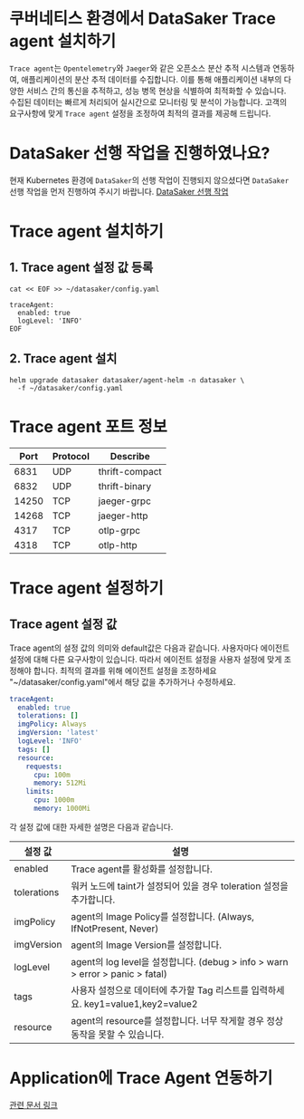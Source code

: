 # 쿠버네티스 환경에서 DataSaker Trace agent 설치하기
`Trace agent`는 `Opentelemetry`와 `Jaeger`와 같은 오픈소스 분산 추적 시스템과 연동하여, 애플리케이션의 분산 추적 데이터를 수집합니다. 
이를 통해 애플리케이션 내부의 다양한 서비스 간의 통신을 추적하고, 성능 병목 현상을 식별하여 최적화할 수 있습니다. 
수집된 데이터는 빠르게 처리되어 실시간으로 모니터링 및 분석이 가능합니다. 
고객의 요구사항에 맞게 `Trace agent` 설정을 조정하여 최적의 결과를 제공해 드립니다.

# DataSaker 선행 작업을 진행하였나요?
현재 Kubernetes 환경에 `DataSaker`의 선행 작업이 진행되지 않으셨다면 `DataSaker` 선행 작업을 먼저 진행하여 주시기 바랍니다. [DataSaker 선행 작업](${PREPARATION_MANUAL_KR})

# Trace agent 설치하기
## 1. Trace agent 설정 값 등록
```shell
cat << EOF >> ~/datasaker/config.yaml

traceAgent:
  enabled: true
  logLevel: 'INFO'
EOF
```

## 2. Trace agent 설치
```shell
helm upgrade datasaker datasaker/agent-helm -n datasaker \
  -f ~/datasaker/config.yaml
```

# Trace agent 포트 정보
| Port  | Protocol | Describe       |
|-------|----------|----------------|
| 6831  | UDP      | thrift-compact |
| 6832  | UDP      | thrift-binary  |
| 14250 | TCP      | jaeger-grpc    |
| 14268 | TCP      | jaeger-http    |
| 4317  | TCP      | otlp-grpc      |
| 4318  | TCP      | otlp-http      |

<!--
# 주의 사항

> 기본적으로, Trace agent는 데몬셋으로 배포됩니다. 따라서, 모든 노드에 Trace agent가 설치됩니다. \
> 만약, 특정 노드에만 Trace agent를 설치하고 싶다면, 해당 노드를 위한 afiinity나 nodeSelector를 설정해주시기 바랍니다. \
> 다만, opentelemetry가 연동된 애플리케이션은 Trace agent가 설치된 노드에서만 데이터를 정상적으로 송신 할 수 있으므로 주의하시기 바랍니다.
-->

# Trace agent 설정하기

## Trace agent 설정 값
Trace agent의 설정 값의 의미와 default값은 다음과 같습니다. 사용자마다 에이전트 설정에 대해 다른 요구사항이 있습니다. 따라서 에이전트 설정을 사용자 설정에 맞게 조정해야 합니다. 최적의 결과를 위해 에이전트 설정을 조정하세요
"~/datasaker/config.yaml"에서 해당 값을 추가하거나 수정하세요.
```yaml
traceAgent:
  enabled: true
  tolerations: []
  imgPolicy: Always
  imgVersion: 'latest'
  logLevel: 'INFO'
  tags: []
  resource:
    requests:
      cpu: 100m
      memory: 512Mi
    limits:
      cpu: 1000m
      memory: 1000Mi
```

각 설정 값에 대한 자세한 설명은 다음과 같습니다.

| 설정 값        | 설명                                                                     |
|-------------|------------------------------------------------------------------------|
| enabled     | Trace agent를 활성화를 설정합니다.                                               |
| tolerations | 워커 노드에 taint가 설정되어 있을 경우 toleration 설정을 추가합니다.                         |
| imgPolicy   | agent의 Image Policy를 설정합니다. (Always, IfNotPresent, Never)              |
| imgVersion  | agent의 Image Version를 설정합니다.                                           |
| logLevel    | agent의 log level을 설정합니다. (debug > info > warn > error > panic > fatal) |
| tags        | 사용자 설정으로 데이터에 추가할 Tag 리스트를 입력하세요. key1=value1,key2=value2              |
| resource    | agent의 resource를 설정합니다. 너무 작게할 경우 정상동작을 못할 수 있습니다.                     |

# Application에 Trace Agent 연동하기

[관련 문서 링크](https://github.com/datasaker/documentation/tree/main/settings/dsk-trace-agent/Instrumentation)
